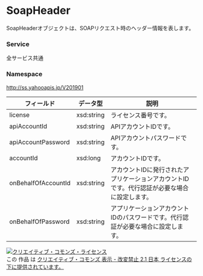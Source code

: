 # SoapHeader
SoapHeaderオブジェクトは、SOAPリクエスト時のヘッダー情報を表します。
### Service
全サービス共通
### Namespace
http://ss.yahooapis.jp/V201901

| フィールド | データ型 | 説明 |
|---|---|---|
| license| xsd:string| ライセンス番号です。 |
| apiAccountId| xsd:string| APIアカウントIDです。 |
| apiAccountPassword| xsd:string| APIアカウントパスワードです。 |
| accountId| xsd:long| アカウントIDです。 |
| onBehalfOfAccountId| xsd:string| アカウントIDに発行されたアプリケーションアカウントIDです。代行認証が必要な場合に設定します。 |
| onBehalfOfPassword| xsd:string| アプリケーションアカウントIDのパスワードです。代行認証が必要な場合に設定します。 |

<a rel="license" href="http://creativecommons.org/licenses/by-nd/2.1/jp/"><img alt="クリエイティブ・コモンズ・ライセンス" style="border-width:0" src="https://i.creativecommons.org/l/by-nd/2.1/jp/88x31.png" /></a><br />この 作品 は <a rel="license" href="http://creativecommons.org/licenses/by-nd/2.1/jp/">クリエイティブ・コモンズ 表示 - 改変禁止 2.1 日本 ライセンスの下に提供されています。</a>
